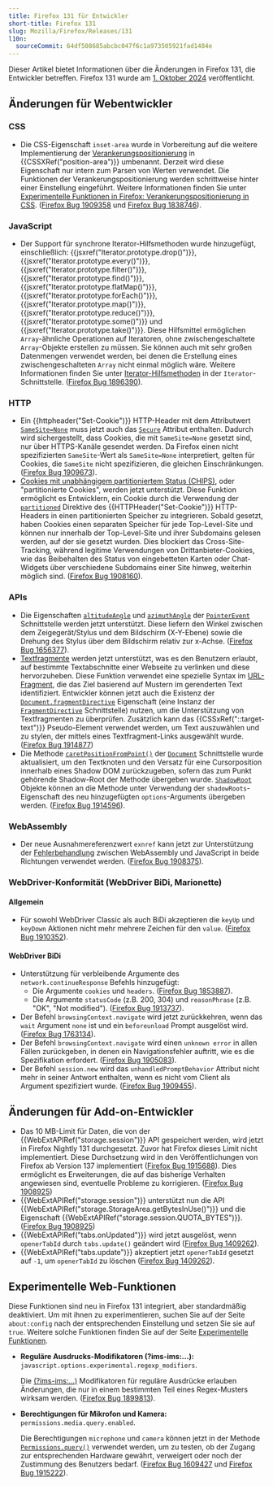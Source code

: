 ```yaml
---
title: Firefox 131 für Entwickler
short-title: Firefox 131
slug: Mozilla/Firefox/Releases/131
l10n:
  sourceCommit: 64df508685abcbc047f6c1a973505921fad1484e
---
```


Dieser Artikel bietet Informationen über die Änderungen in Firefox 131, die Entwickler betreffen. Firefox 131 wurde am [1. Oktober 2024](https://whattrainisitnow.com/release/?version=131) veröffentlicht.

## Änderungen für Webentwickler

### CSS

- Die CSS-Eigenschaft `inset-area` wurde in Vorbereitung auf die weitere Implementierung der [Verankerungspositionierung](/de/docs/Web/CSS/CSS_anchor_positioning) in {{CSSXRef("position-area")}} umbenannt. Derzeit wird diese Eigenschaft nur intern zum Parsen von Werten verwendet. Die Funktionen der Verankerungspositionierung werden schrittweise hinter einer Einstellung eingeführt. Weitere Informationen finden Sie unter [Experimentelle Funktionen in Firefox: Verankerungspositionierung in CSS](/de/docs/Mozilla/Firefox/Experimental_features#css_anchor_positioning). ([Firefox Bug 1909358](https://bugzil.la/1909358) und [Firefox Bug 1838746](https://bugzil.la/1838746)).

### JavaScript

- Der Support für synchrone Iterator-Hilfsmethoden wurde hinzugefügt, einschließlich: {{jsxref("Iterator.prototype.drop()")}}, {{jsxref("Iterator.prototype.every()")}}, {{jsxref("Iterator.prototype.filter()")}}, {{jsxref("Iterator.prototype.find()")}}, {{jsxref("Iterator.prototype.flatMap()")}}, {{jsxref("Iterator.prototype.forEach()")}}, {{jsxref("Iterator.prototype.map()")}}, {{jsxref("Iterator.prototype.reduce()")}}, {{jsxref("Iterator.prototype.some()")}} und {{jsxref("Iterator.prototype.take()")}}. Diese Hilfsmittel ermöglichen `Array`-ähnliche Operationen auf Iteratoren, ohne zwischengeschaltete `Array`-Objekte erstellen zu müssen. Sie können auch mit sehr großen Datenmengen verwendet werden, bei denen die Erstellung eines zwischengeschalteten `Array` nicht einmal möglich wäre. Weitere Informationen finden Sie unter [Iterator-Hilfsmethoden](/de/docs/Web/JavaScript/Reference/Global_Objects/Iterator#iterator_helper_methods) in der `Iterator`-Schnittstelle. ([Firefox Bug 1896390](https://bugzil.la/1896390)).

### HTTP

- Ein {{httpheader("Set-Cookie")}} HTTP-Header mit dem Attributwert [`SameSite=None`](/de/docs/Web/HTTP/Reference/Headers/Set-Cookie#none) muss jetzt auch das [`Secure`](/de/docs/Web/HTTP/Reference/Headers/Set-Cookie#secure) Attribut enthalten. Dadurch wird sichergestellt, dass Cookies, die mit `SameSite=None` gesetzt sind, nur über HTTPS-Kanäle gesendet werden. Da Firefox einen nicht spezifizierten `SameSite`-Wert als `SameSite=None` interpretiert, gelten für Cookies, die `SameSite` nicht spezifizieren, die gleichen Einschränkungen. ([Firefox Bug 1909673](https://bugzil.la/1909673)).
- [Cookies mit unabhängigem partitioniertem Status (CHIPS)](/de/docs/Web/Privacy/Guides/Privacy_sandbox/Partitioned_cookies), oder "partitionierte Cookies", werden jetzt unterstützt. Diese Funktion ermöglicht es Entwicklern, ein Cookie durch die Verwendung der [`partitioned`](/de/docs/Web/HTTP/Reference/Headers/Set-Cookie#partitioned) Direktive des {{HTTPHeader("Set-Cookie")}} HTTP-Headers in einen partitionierten Speicher zu integrieren. Sobald gesetzt, haben Cookies einen separaten Speicher für jede Top-Level-Site und können nur innerhalb der Top-Level-Site und ihrer Subdomains gelesen werden, auf der sie gesetzt wurden. Dies blockiert das Cross-Site-Tracking, während legitime Verwendungen von Drittanbieter-Cookies, wie das Beibehalten des Status von eingebetteten Karten oder Chat-Widgets über verschiedene Subdomains einer Site hinweg, weiterhin möglich sind. ([Firefox Bug 1908160](https://bugzil.la/1908160)).

### APIs

- Die Eigenschaften [`altitudeAngle`](/de/docs/Web/API/PointerEvent/altitudeAngle) und [`azimuthAngle`](/de/docs/Web/API/PointerEvent/azimuthAngle) der [`PointerEvent`](/de/docs/Web/API/PointerEvent) Schnittstelle werden jetzt unterstützt. Diese liefern den Winkel zwischen dem Zeigegerät/Stylus und dem Bildschirm (X-Y-Ebene) sowie die Drehung des Stylus über dem Bildschirm relativ zur x-Achse. ([Firefox Bug 1656377](https://bugzil.la/1656377)).
- [Textfragmente](/de/docs/Web/URI/Reference/Fragment/Text_fragments) werden jetzt unterstützt, was es den Benutzern erlaubt, auf bestimmte Textabschnitte einer Webseite zu verlinken und diese hervorzuheben. Diese Funktion verwendet eine spezielle Syntax im [URL-Fragment](/de/docs/Web/URI/Reference/Fragment), die das Ziel basierend auf Mustern im gerenderten Text identifiziert. Entwickler können jetzt auch die Existenz der [`Document.fragmentDirective`](/de/docs/Web/API/Document/fragmentDirective) Eigenschaft (eine Instanz der [`FragmentDirective`](/de/docs/Web/API/FragmentDirective) Schnittstelle) nutzen, um die Unterstützung von Textfragmenten zu überprüfen. Zusätzlich kann das {{CSSxRef("::target-text")}} Pseudo-Element verwendet werden, um Text auszuwählen und zu stylen, der mittels eines Textfragment-Links ausgewählt wurde. ([Firefox Bug 1914877](https://bugzil.la/1914877))
- Die Methode [`caretPositionFromPoint()`](/de/docs/Web/API/Document/caretPositionFromPoint) der [`Document`](/de/docs/Web/API/Document) Schnittstelle wurde aktualisiert, um den Textknoten und den Versatz für eine Cursorposition innerhalb eines Shadow DOM zurückzugeben, sofern das zum Punkt gehörende Shadow-Root der Methode übergeben wurde. [`ShadowRoot`](/de/docs/Web/API/ShadowRoot) Objekte können an die Methode unter Verwendung der `shadowRoots`-Eigenschaft des neu hinzugefügten `options`-Arguments übergeben werden. ([Firefox Bug 1914596](https://bugzil.la/1914596)).

### WebAssembly

- Der neue Ausnahmereferenzwert `exnref` kann jetzt zur Unterstützung der [Fehlerbehandlung](/de/docs/WebAssembly/Reference/JavaScript_interface/Exception) zwischen WebAssembly und JavaScript in beide Richtungen verwendet werden. ([Firefox Bug 1908375](https://bugzil.la/1908375)).

### WebDriver-Konformität (WebDriver BiDi, Marionette)

#### Allgemein

- Für sowohl WebDriver Classic als auch BiDi akzeptieren die `keyUp` und `keyDown` Aktionen nicht mehr mehrere Zeichen für den `value`. ([Firefox Bug 1910352](https://bugzil.la/1910352)).

#### WebDriver BiDi

- Unterstützung für verbleibende Argumente des `network.continueResponse` Befehls hinzugefügt:
  - Die Argumente `cookies` und `headers`. ([Firefox Bug 1853887](https://bugzil.la/1853887)).
  - Die Argumente `statusCode` (z.B. 200, 304) und `reasonPhrase` (z.B. "OK", "Not modified"). ([Firefox Bug 1913737](https://bugzil.la/1913737)).
- Der Befehl `browsingContext.navigate` wird jetzt zurückkehren, wenn das `wait` Argument `none` ist und ein `beforeunload` Prompt ausgelöst wird. ([Firefox Bug 1763134](https://bugzil.la/1763134)).
- Der Befehl `browsingContext.navigate` wird einen `unknown error` in allen Fällen zurückgeben, in denen ein Navigationsfehler auftritt, wie es die Spezifikation erfordert. ([Firefox Bug 1905083](https://bugzil.la/1905083)).
- Der Befehl `session.new` wird das `unhandledPromptBehavior` Attribut nicht mehr in seiner Antwort enthalten, wenn es nicht vom Client als Argument spezifiziert wurde. ([Firefox Bug 1909455](https://bugzil.la/1909455)).

## Änderungen für Add-on-Entwickler

- Das 10 MB-Limit für Daten, die von der {{WebExtAPIRef("storage.session")}} API gespeichert werden, wird jetzt in Firefox Nightly 131 durchgesetzt. Zuvor hat Firefox dieses Limit nicht implementiert. Diese Durchsetzung wird in den Veröffentlichungen von Firefox ab Version 137 implementiert ([Firefox Bug 1915688](https://bugzil.la/1915688)). Dies ermöglicht es Erweiterungen, die auf das bisherige Verhalten angewiesen sind, eventuelle Probleme zu korrigieren. ([Firefox Bug 1908925](https://bugzil.la/1908925))
- {{WebExtAPIRef("storage.session")}} unterstützt nun die API {{WebExtAPIRef("storage.StorageArea.getBytesInUse()")}} und die Eigenschaft {{WebExtAPIRef("storage.session.QUOTA_BYTES")}}. ([Firefox Bug 1908925](https://bugzil.la/1908925))
- {{WebExtAPIRef("tabs.onUpdated")}} wird jetzt ausgelöst, wenn `openerTabId` durch `tabs.update()` geändert wird ([Firefox Bug 1409262](https://bugzil.la/1409262)).
- {{WebExtAPIRef("tabs.update")}} akzeptiert jetzt `openerTabId` gesetzt auf `-1`, um `openerTabId` zu löschen ([Firefox Bug 1409262](https://bugzil.la/1409262)).

## Experimentelle Web-Funktionen

Diese Funktionen sind neu in Firefox 131 integriert, aber standardmäßig deaktiviert. Um mit ihnen zu experimentieren, suchen Sie auf der Seite `about:config` nach der entsprechenden Einstellung und setzen Sie sie auf `true`. Weitere solche Funktionen finden Sie auf der Seite [Experimentelle Funktionen](/de/docs/Mozilla/Firefox/Experimental_features).

- **Reguläre Ausdrucks-Modifikatoren (?ims-ims:...):** `javascript.options.experimental.regexp_modifiers`.

  Die [(?ims-ims:...)](/de/docs/Web/JavaScript/Reference/Regular_expressions/Modifier) Modifikatoren für reguläre Ausdrücke erlauben Änderungen, die nur in einem bestimmten Teil eines Regex-Musters wirksam werden. ([Firefox Bug 1899813](https://bugzil.la/1899813)).

- **Berechtigungen für Mikrofon und Kamera:** `permissions.media.query.enabled`.

  Die Berechtigungen `microphone` und `camera` können jetzt in der Methode [`Permissions.query()`](/de/docs/Web/API/Permissions/query) verwendet werden, um zu testen, ob der Zugang zur entsprechenden Hardware gewährt, verweigert oder noch der Zustimmung des Benutzers bedarf. ([Firefox Bug 1609427](https://bugzil.la/1609427) und [Firefox Bug 1915222](https://bugzil.la/1915222)).
